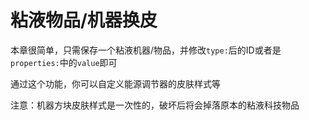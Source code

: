 # 粘液物品/机器换皮

本章很简单，只需保存一个粘液机器/物品，并修改`type:`后的ID或者是`properties:`中的`value`即可

通过这个功能，你可以自定义能源调节器的皮肤样式等

注意：机器方块皮肤样式是一次性的，破坏后将会掉落原本的粘液科技物品